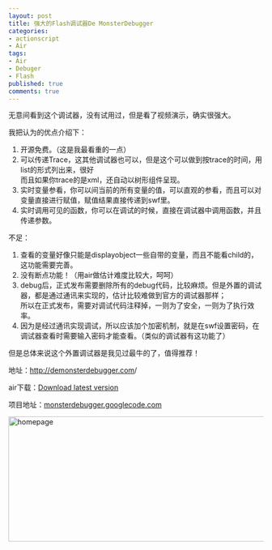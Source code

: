 ```yaml
---
layout: post
title: 强大的Flash调试器De MonsterDebugger
categories:
- actionscript
- Air
tags:
- Air
- Debuger
- Flash
published: true
comments: true
---
```

<p>无意间看到这个调试器，没有试用过，但是看了视频演示，确实很强大。</p>

<p>我把认为的优点介绍下：
<ol>
	<li>开源免费。（这是我最看重的一点）</li>
	<li>可以传递Trace，这其他调试器也可以，但是这个可以做到按trace的时间，用list的形式列出来，很好<br />
而且如果你trace的是xml，还自动以树形组件呈现。</li>
	<li>实时变量参看，你可以间当前的所有变量的值，可以直观的参看，而且可以对变量直接进行赋值，赋值结果直接传递到swf里。</li>
	<li>实时调用可见的函数，你可以在调试的时候，直接在调试器中调用函数，并且传递参数。</li>
</ol>
不足：
<ol>
	<li>查看的变量好像只能是displayobject一些自带的变量，而且不能看child的，这功能需要完善。</li>
	<li>没有断点功能！（用air做估计难度比较大，呵呵）</li>
	<li>debug后，正式发布需要删除所有的debug代码，比较麻烦。但是外置的调试器，都是通过通讯来实现的，估计比较难做到官方的调试器那样；<br />
所以在正式发布，需要对调试代码注释掉，一则为了安全，一则为了执行效率。</li>
	<li>因为是经过通讯实现调试，所以应该加个加密机制，就是在swf设置密码，在调试器查看时需要输入密码才能查看。（类似的调试器有这功能了）</li>
</ol>
但是总体来说这个外置调试器是我见过最牛的了，值得推荐！</p>

<p>地址：<a href="http://demonsterdebugger.com/" target="_blank">http://demonsterdebugger.com</a>/</p>

<p>air下载：<a id="download" href="http://monsterdebugger.googlecode.com/files/MonsterDebuggerV2_04.air" target="_blank">Download latest version</a></p>

<p>项目地址：<a href="http://monsterdebugger.googlecode.com" target="_blank">monsterdebugger.googlecode.com</a></p>

<p><a href="{{site.url}}/media/2009/07/homepage.png"><img class="alignnone size-full wp-image-525" title="homepage" src="{{site.url}}/media/2009/07/homepage.png" alt="homepage" width="658" height="247" /></a></p>
